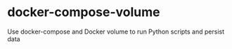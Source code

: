 # docker-compose-volume
Use docker-compose and Docker volume to run Python scripts and persist data

